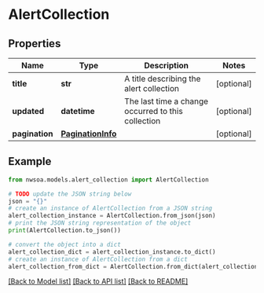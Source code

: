 # AlertCollection


## Properties

Name | Type | Description | Notes
------------ | ------------- | ------------- | -------------
**title** | **str** | A title describing the alert collection | [optional] 
**updated** | **datetime** | The last time a change occurred to this collection | [optional] 
**pagination** | [**PaginationInfo**](PaginationInfo.md) |  | [optional] 

## Example

```python
from nwsoa.models.alert_collection import AlertCollection

# TODO update the JSON string below
json = "{}"
# create an instance of AlertCollection from a JSON string
alert_collection_instance = AlertCollection.from_json(json)
# print the JSON string representation of the object
print(AlertCollection.to_json())

# convert the object into a dict
alert_collection_dict = alert_collection_instance.to_dict()
# create an instance of AlertCollection from a dict
alert_collection_from_dict = AlertCollection.from_dict(alert_collection_dict)
```
[[Back to Model list]](../README.md#documentation-for-models) [[Back to API list]](../README.md#documentation-for-api-endpoints) [[Back to README]](../README.md)


